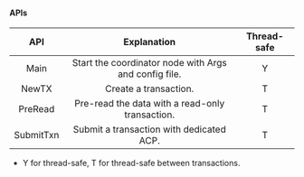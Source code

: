 #### APIs

|       API        |                      Explanation                      | Thread-safe |
| :--------------: |:-----------------------------------------------------:| :---------: |
|       Main       | Start the coordinator node with Args and config file. |      Y      |
| NewTX |                 Create a transaction.                 |      T      |
|     PreRead      |    Pre-read the data with a read-only transaction.    |      T      |
|    SubmitTxn     |       Submit a transaction with dedicated ACP.        |      T      |

- Y for thread-safe, T for thread-safe between transactions.


